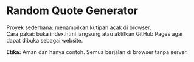# Random Quote Generator

Proyek sederhana: menampilkan kutipan acak di browser.  
Cara pakai: buka index.html langsung atau aktifkan GitHub Pages agar dapat dibuka sebagai website.

**Etika:** Aman dan hanya contoh. Semua berjalan di browser tanpa server.
